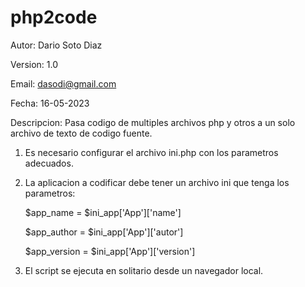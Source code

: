 # php2code
Autor:          Dario Soto Diaz

Version:        1.0

Email:          dasodi@gmail.com

Fecha:          16-05-2023

Descripcion:    Pasa codigo de multiples archivos php y otros a un solo archivo de texto de codigo fuente.

1. Es necesario configurar el archivo ini.php con los parametros adecuados.

2. La aplicacion a codificar debe tener un archivo ini que tenga los parametros:

    $app_name       =   $ini_app['App']['name']
    
    $app_author     =   $ini_app['App']['autor']
    
    $app_version    =   $ini_app['App']['version']

3. El script se ejecuta en solitario desde un navegador local.

